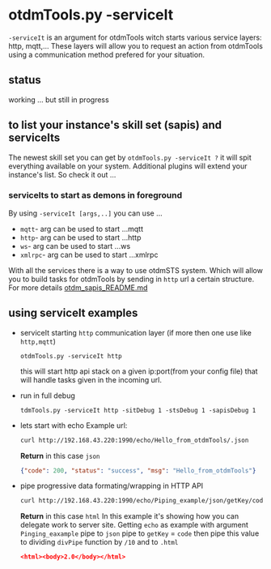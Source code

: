 # otdmTools.py -serviceIt
 
  `-serviceIt` is an argument for otdmTools witch starts various service layers: http, mqtt,... These layers will allow you to request an action from otdmTools using a communication method prefered for your situation.

## status

  working ... but still in progress

## to list your instance's skill set (sapis) and serviceIts

  The newest skill set you can get by `otdmTools.py -serviceIt ?` it will spit everything available on your system. Additional plugins will extend your instance's list. So check it out ...

### serviceIts to start as demons in foreground

  By using `-serviceIt [args,..]` you can use ...
  - `mqtt`- arg can be used to start ...mqtt
  - `http`- arg can be used to start ...http
  - `ws`- arg can be used to start ...ws
  - `xmlrpc`- arg can be used to start ...xmlrpc

  With all the services there is a way to use otdmSTS system. Which will allow you to build tasks for otdmTools by sending in
  `http` url a certain structure.  For more details [otdm_sapis_README.md](otdm_sapis_README.md)


## using serviceIt examples


* serviceIt starting `http`  communication layer (if more then one use like `http,mqtt`)

  ```shell
  otdmTools.py -serviceIt http
  ```
  this will start http api stack on a given ip:port(from your config file) that will handle tasks given in the incoming url.  

* run in full debug
  ```shell
  tdmTools.py -serviceIt http -sitDebug 1 -stsDebug 1 -sapisDebug 1
  ```

* lets start with echo
  Example url: 
  ```bash
  curl http://192.168.43.220:1990/echo/Hello_from_otdmTools/.json
  ```

  **Return** in this case `json`  

  ```json
  {"code": 200, "status": "success", "msg": "Hello_from_otdmTools"}
  ```

* pipe progressive data formating/wrapping in HTTP API  

  ```bash
  curl http://192.168.43.220:1990/echo/Piping_example/json/getKey/code/divPipe/100/.html
  ```

  **Return** in this case `html`
  In this example it's showing how you can delegate work to server site. Getting `echo` as example with argument `Pinging_eaxample` pipe to `json` pipe to `getKey` = `code` then pipe this value to dividing `divPipe` function by `/10` and to `.html`

  ```json
  <html><body>2.0</body></html>
  ```
